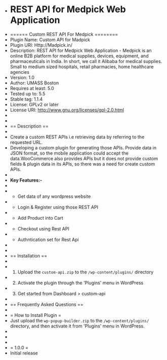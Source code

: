 - # REST API for Medpick Web Application
- ====== Custom REST API For Medpick ========
- Plugin Name: Custom API for Madpick
- Plugin URI: Http://Madpick.in/
- Description: REST API for Medpick Web Application - Medpick is an online B2B platform for medical supplies, devices, equipment, and pharmaceuticals in India. In short, we call it Alibaba for medical supplies. Small to medium sized hospitals, retail pharmacies, home healthcare agencies
- Version: 1.0
- Author: UMASS Boston
- Requires at least: 5.0
- Tested up to: 5.5
- Stable tag: 1.1.4
- License: GPLv2 or later
- License URI: http://www.gnu.org/licenses/gpl-2.0.html
- 
- 
- == Description ==
- 
- Create a custom REST APIs i.e retrieving data by referring to the requested URL.
- Developing a custom plugin for generating those APIs. Provide data in JSON format, so the mobile application could accept the data.WooCommerce also provides APIs but it does not provide custom fields & plugin data in its APIs, so there was a need for create custom APIs.
- 
- **Key Features:-**
- 
- * Get data of any wordpress website
- * Login & Register using those REST API
- * Add Product into Cart
- * Checkout using Rest API
- * Authntication set for Rest Api
- 
- 
- == Installation ==
- 
- 1. Upload the `custom-api.zip` to the `/wp-content/plugins/` directory
- 2. Activate the plugin through the 'Plugins' menu in WordPress
- 3. Get started from Dashboard > custom-api
- 
- == Frequently Asked Questions ==
- 
- = How to Install Plugin =
- Just upload the `wp-popup-builder.zip` to the `/wp-content/plugins/` directory, and then activate it from 'Plugins' menu in WordPress.
- 
- 
- 
- = 1.0.0 =
- Initial release
